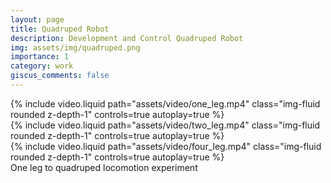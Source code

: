 ```yaml
---
layout: page
title: Quadruped Robot
description: Development and Control Quadruped Robot
img: assets/img/quadruped.png
importance: 1
category: work
giscus_comments: false
---
```



<div class="row">
    <div class="col-sm mt-3 mt-md-0">
        {% include video.liquid path="assets/video/one_leg.mp4" class="img-fluid rounded z-depth-1" controls=true autoplay=true %}
    </div>
    <div class="col-sm mt-3 mt-md-0">
        {% include video.liquid path="assets/video/two_leg.mp4" class="img-fluid rounded z-depth-1" controls=true autoplay=true %}
    </div>
    <div class="col-sm mt-3 mt-md-0">
        {% include video.liquid path="assets/video/four_leg.mp4" class="img-fluid rounded z-depth-1" controls=true autoplay=true %}
    </div>    
</div>
<div class="caption">
    One leg to quadruped locomotion experiment
</div>
